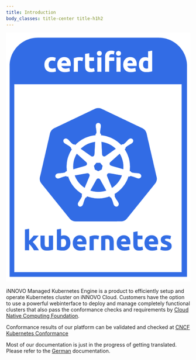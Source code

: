```yaml
---
title: Introduction
body_classes: title-center title-h1h2
---
```


![Certified Kubernets Logo](certified-kubernetes.png?resize=100)

iNNOVO Managed Kubernetes Engine is a product to efficiently setup and operate
Kubernetes cluster on iNNOVO Cloud. Customers have the option to use a powerful
webinterface to deploy and manage completely functional clusters that also pass
the conformance checks and requirements by
[Cloud Native Computing Foundation](https://cncf.io/ck).

Conformance results of our platform can be validated and checked at
[CNCF Kubernetes Conformance](https://github.com/cncf/k8s-conformance)

Most of our documentation is just in the progress of getting translated.
Please refer to the [German](https://docs.imke.cloud/de) documentation.
